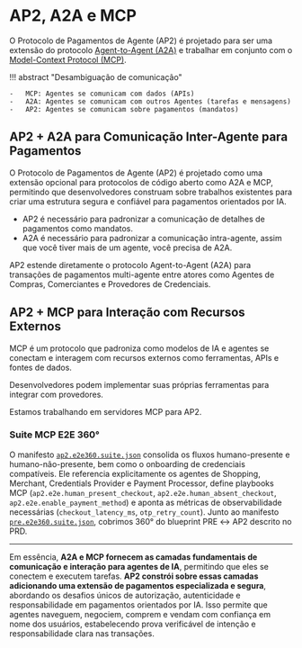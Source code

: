 # AP2, A2A e MCP

O Protocolo de Pagamentos de Agente (AP2) é projetado para ser uma extensão do protocolo [Agent-to-Agent (A2A)](https://a2a-protocol.org) e trabalhar em conjunto com o [Model-Context Protocol (MCP)](https://modelcontextprotocol.org).

<!-- prettier-ignore-start -->
!!! abstract "Desambiguação de comunicação"

    -   MCP: Agentes se comunicam com dados (APIs)
    -   A2A: Agentes se comunicam com outros Agentes (tarefas e mensagens)
    -   AP2: Agentes se comunicam sobre pagamentos (mandatos)
<!-- prettier-ignore-end -->

## AP2 + A2A para Comunicação Inter-Agente para Pagamentos

O Protocolo de Pagamentos de Agente (AP2) é projetado como uma extensão opcional para protocolos de código aberto como A2A e MCP, permitindo que desenvolvedores construam sobre trabalhos existentes para criar uma estrutura segura e confiável para pagamentos orientados por IA.

- AP2 é necessário para padronizar a comunicação de detalhes de pagamentos como mandatos.
- A2A é necessário para padronizar a comunicação intra-agente, assim que você tiver mais de um agente, você precisa de A2A.

AP2 estende diretamente o protocolo Agent-to-Agent (A2A) para transações de pagamentos multi-agente entre atores como Agentes de Compras, Comerciantes e Provedores de Credenciais.

## AP2 + MCP para Interação com Recursos Externos

MCP é um protocolo que padroniza como modelos de IA e agentes se conectam e interagem com recursos externos como ferramentas, APIs e fontes de dados.

Desenvolvedores podem implementar suas próprias ferramentas para integrar com provedores.

Estamos trabalhando em servidores MCP para AP2.

### Suite MCP E2E 360°

O manifesto [`ap2.e2e360.suite.json`](../../domains/ap2/mcp/manifests/ap2.e2e360.suite.json) consolida os fluxos humano-presente e humano-não-presente, bem como o onboarding de credenciais compatíveis. Ele referencia explicitamente os agentes de Shopping, Merchant, Credentials Provider e Payment Processor, define playbooks MCP (`ap2.e2e.human_present_checkout`, `ap2.e2e.human_absent_checkout`, `ap2.e2e.enable_payment_method`) e aponta as métricas de observabilidade necessárias (`checkout_latency_ms`, `otp_retry_count`). Junto ao manifesto [`pre.e2e360.suite.json`](../../domains/origination-viabilidade/mcp/manifests/pre.e2e360.suite.json), cobrimos 360° do blueprint PRE ↔ AP2 descrito no PRD.

---

Em essência, **A2A e MCP fornecem as camadas fundamentais de comunicação e interação para agentes de IA**, permitindo que eles se conectem e executem tarefas. **AP2 constrói sobre essas camadas adicionando uma extensão de pagamentos especializada e segura**, abordando os desafios únicos de autorização, autenticidade e responsabilidade em pagamentos orientados por IA. Isso permite que agentes naveguem, negociem, comprem e vendam com confiança em nome dos usuários, estabelecendo prova verificável de intenção e responsabilidade clara nas transações.
